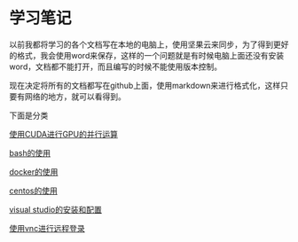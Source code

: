 
学习笔记
===

以前我都将学习的各个文档写在本地的电脑上，使用坚果云来同步，为了得到更好的格式，我会使用word来保存，这样的一个问题就是有时候电脑上面还没有安装word，文档都不能打开，而且编写的时候不能使用版本控制。

现在决定将所有的文档都写在github上面，使用markdown来进行格式化，这样只要有网络的地方，就可以看得到。

下面是分类

[使用CUDA进行GPU的并行运算](cuda/index.md)

[bash的使用](bash/bash.md)

[docker的使用](docker/docker.md)

[centos的使用](centos/centos.md)

[visual studio的安装和配置](visual-studio/visual-studio.md)

[使用vnc进行远程登录](vnc/vnc.md)
